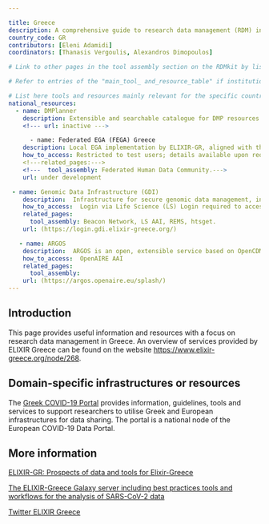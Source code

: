 ```yaml
---

title: Greece
description: A comprehensive guide to research data management (RDM) in Greece, featuring tools, resources, and services tailored for the life sciences community.
country_code: GR
contributors: [Eleni Adamidi]
coordinators: [Thanasis Vergoulis, Alexandros Dimopoulos]

# Link to other pages in the tool assembly section on the RDMkit by listing the page_id 

# Refer to entries of the "main_tool_ and_resource_table" if institutions, organizations and projects from the country contribute to the development of international tools and resources. 

# List here tools and resources mainly relevant for the specific country
national_resources: 
  - name: DMPlanner
    description: Extensible and searchable catalogue for DMP resources. Currently inactive
    <!--- url: inactive --->

      - name: Federated EGA (FEGA) Greece
    description: Local EGA implementation by ELIXIR-GR, aligned with the FEGA framework, currently in testing mode.
    how_to_access: Restricted to test users; details available upon request.
    <!---related_pages:--->
    <!---  tool_assembly: Federated Human Data Community.--->
    url: under development

 - name: Genomic Data Infrastructure (GDI)
    description:  Infrastructure for secure genomic data management, including storage, discovery, access, and reception.
    how_to_access:  Login via Life Science (LS) Login required to access ELIXIR-Greece GDI Portal.
    related_pages:
      tool_assembly: Beacon Network, LS AAI, REMS, htsget.
    url: (https://login.gdi.elixir-greece.org/)

   - name: ARGOS
    description:  ARGOS is an open, extensible service based on OpenCDMP software that simplifies the creation, management, and validation of research plans, including Data Management Plans (DMPs) and Software Management Plans (SMPs). It integrates with the OpenAIRE Graph, applying FAIR principles to ensure that research outputs are Findable, Accessible, Interoperable, and Reusable. ARGOS also supports research administration by streamlining workflows, enabling researchers, data stewards, and institutions to collaborate effectively in managing both research data and software. With curated templates and tools for planning, validation, and monitoring, ARGOS helps drive best practices in Open Science.
    how_to_access:  OpenAIRE AAI
    related_pages:
      tool_assembly: 
    url: (https://argos.openaire.eu/splash/)
---
```


## Introduction 
This page provides useful information and resources with a focus on research data management in Greece. An overview of services provided by ELIXIR Greece can be found on the website https://www.elixir-greece.org/node/268.

<!---## Funders--->

<!---## Regulations--->
<!--- Ethical and legal regulations in the country, committees, etc. --->

## Domain-specific infrastructures or resources 
The [Greek COVID-19 Portal](https://covid19dataportal.gr/) provides information, guidelines, tools and services to support researchers to utilise Greek and European infrastructures for data sharing. The portal is a national node of the European COVID-19 Data Portal.


## More information
[ELIXIR-GR: Prospects of data and tools for Elixir-Greece](https://zenodo.org/records/4043630#.ZACFtE_Nx60)

[The ELIXIR-Greece Galaxy server including best practices tools and workflows for the analysis of SARS-CoV-2 data](https://zenodo.org/records/4042834#.ZACFUk9vD9M)

[Twitter ELIXIR Greece](https://x.com/i/flow/login?redirect_after_login=%2Felixir_greece)

